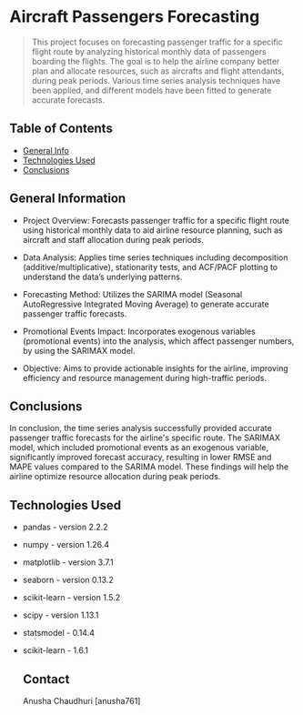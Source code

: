 # Aircraft Passengers Forecasting
> This project focuses on forecasting passenger traffic for a specific flight route by analyzing historical monthly data of passengers boarding the flights. The goal is to help the airline company better plan and allocate resources, such as aircrafts and flight attendants, during peak periods. Various time series analysis techniques have been applied, and different models have been fitted to generate accurate forecasts.


## Table of Contents
* [General Info](#general-information)
* [Technologies Used](#technologies-used)
* [Conclusions](#conclusions)



## General Information
- Project Overview: Forecasts passenger traffic for a specific flight route using historical monthly data to aid airline resource planning, such as aircraft and staff allocation during peak periods.

- Data Analysis: Applies time series techniques including decomposition (additive/multiplicative), stationarity tests, and ACF/PACF plotting to understand the data’s underlying patterns.

- Forecasting Method: Utilizes the SARIMA model (Seasonal AutoRegressive Integrated Moving Average) to generate accurate passenger traffic forecasts.

- Promotional Events Impact: Incorporates exogenous variables (promotional events) into the analysis, which affect passenger numbers, by using the SARIMAX model.

- Objective: Aims to provide actionable insights for the airline, improving efficiency and resource management during high-traffic periods.



## Conclusions
In conclusion, the time series analysis successfully provided accurate passenger traffic forecasts for the airline's specific route. The SARIMAX model, which included promotional events as an exogenous variable, significantly improved forecast accuracy, resulting in lower RMSE and MAPE values compared to the SARIMA model. These findings will help the airline optimize resource allocation during peak periods.




## Technologies Used
- pandas - version 2.2.2
- numpy - version 1.26.4
- matplotlib - version 3.7.1
- seaborn - version 0.13.2
- scikit-learn - version 1.5.2
- scipy - version 1.13.1
- statsmodel - 0.14.4
- scikit-learn - 1.6.1



  ## Contact
  Anusha Chaudhuri [anusha761]
